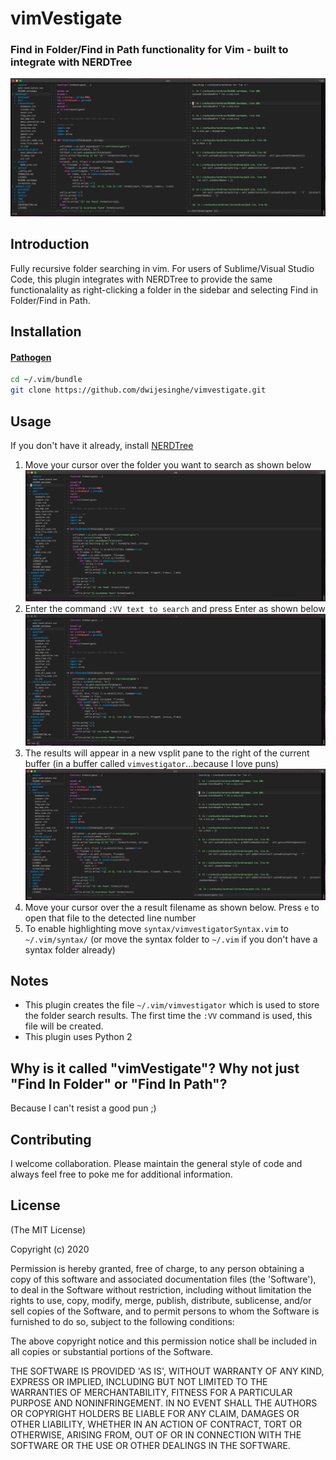 # vimVestigate
### Find in Folder/Find in Path functionality for Vim - built to integrate with NERDTree
![Screenshot](https://github.com/dwijesinghe/vimvestigate/raw/master/screenshots/VimVestigateResult.png)

## Introduction
Fully recursive folder searching in vim. For users of Sublime/Visual Studio Code, this plugin integrates with NERDTree to provide the same functionalality as right-clicking a folder in the sidebar and selecting Find in Folder/Find in Path.

## Installation

#### [Pathogen](https://github.com/tpope/vim-pathogen)

```sh
cd ~/.vim/bundle
git clone https://github.com/dwijesinghe/vimvestigate.git
```

## Usage
If you don't have it already, install [NERDTree](https://github.com/preservim/nerdtree)

1. Move your cursor over the folder you want to search as shown below
![Screenshot](https://github.com/dwijesinghe/vimvestigate/raw/master/screenshots/VimVestigateStart.png)
2. Enter the command `:VV text to search` and press Enter as shown below
![Screenshot](https://github.com/dwijesinghe/vimvestigate/raw/master/screenshots/VimVestigateCommand.png)
3. The results will appear in a new vsplit pane to the right of the current buffer (in a buffer called `vimvestigator`...because I love puns)
![Screenshot](https://github.com/dwijesinghe/vimvestigate/raw/master/screenshots/VimVestigateResult.png)
4. Move your cursor over the a result filename as shown below. Press `e` to open that file to the detected line number
5. To enable highlighting move `syntax/vimvestigatorSyntax.vim` to `~/.vim/syntax/` (or move the syntax folder to `~/.vim` if you don't have a syntax folder already)

## Notes
* This plugin creates the file `~/.vim/vimvestigator` which is used to store the folder search results. The first time the `:VV` command is used, this file will be created.
* This plugin uses Python 2

## Why is it called "vimVestigate"? Why not just "Find In Folder" or "Find In Path"?
Because I can't resist a good pun ;)

## Contributing
I welcome collaboration. Please maintain the general style of code and always feel free to poke me for additional information.


## License 

(The MIT License)

Copyright (c) 2020

Permission is hereby granted, free of charge, to any person obtaining
a copy of this software and associated documentation files (the
'Software'), to deal in the Software without restriction, including
without limitation the rights to use, copy, modify, merge, publish,
distribute, sublicense, and/or sell copies of the Software, and to
permit persons to whom the Software is furnished to do so, subject to
the following conditions:

The above copyright notice and this permission notice shall be
included in all copies or substantial portions of the Software.

THE SOFTWARE IS PROVIDED 'AS IS', WITHOUT WARRANTY OF ANY KIND,
EXPRESS OR IMPLIED, INCLUDING BUT NOT LIMITED TO THE WARRANTIES OF
MERCHANTABILITY, FITNESS FOR A PARTICULAR PURPOSE AND NONINFRINGEMENT.
IN NO EVENT SHALL THE AUTHORS OR COPYRIGHT HOLDERS BE LIABLE FOR ANY
CLAIM, DAMAGES OR OTHER LIABILITY, WHETHER IN AN ACTION OF CONTRACT,
TORT OR OTHERWISE, ARISING FROM, OUT OF OR IN CONNECTION WITH THE
SOFTWARE OR THE USE OR OTHER DEALINGS IN THE SOFTWARE.
